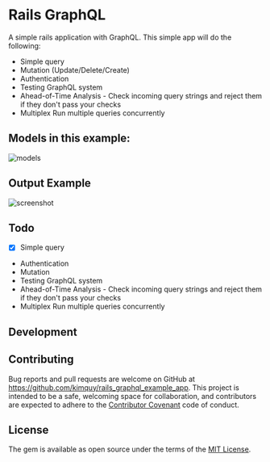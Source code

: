 # Rails GraphQL

A simple rails application with GraphQL. This simple app will do the following:

* Simple query
* Mutation (Update/Delete/Create)
* Authentication
* Testing GraphQL system
* Ahead-of-Time Analysis - Check incoming query strings and reject them if they don't pass your checks
* Multiplex Run multiple queries concurrently

## Models in this example:

![models](https://cloud.githubusercontent.com/assets/2282642/26522435/f2b63caa-432a-11e7-812c-f8642992e36d.png)

## Output Example

![screenshot](https://cloud.githubusercontent.com/assets/2282642/26522328/5a4a1c0e-4328-11e7-92a2-032322992b33.png)

## Todo
* [x] Simple query
* Authentication
* Mutation
* Testing GraphQL system
* Ahead-of-Time Analysis - Check incoming query strings and reject them if they don't pass your checks
* Multiplex Run multiple queries concurrently

## Development


## Contributing

Bug reports and pull requests are welcome on GitHub at https://github.com/kimquy/rails_graphql_example_app. This project is intended to be a safe, welcoming space for collaboration, and contributors are expected to adhere to the [Contributor Covenant](http://contributor-covenant.org) code of conduct.


## License

The gem is available as open source under the terms of the [MIT License](http://opensource.org/licenses/MIT).
